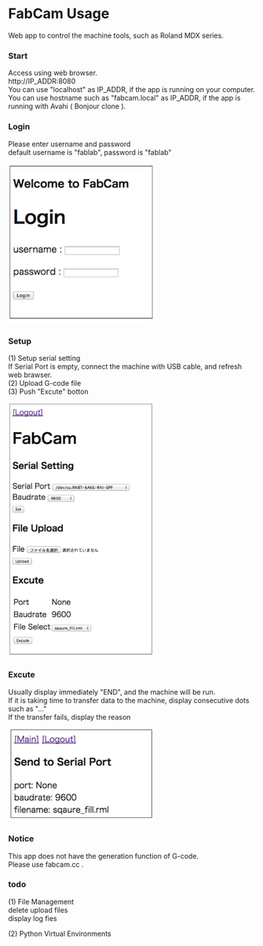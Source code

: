 FabCam Usage
===============

Web app to control the machine tools, such as Roland MDX series. <br>

### Start
Access using web browser. <br>
http://IP_ADDR:8080 <br>
You can use "localhost" as IP_ADDR, if the app is running on your computer.<br>
You can use hostname such as "fabcam.local" as IP_ADDR, if the app is running with Avahi ( Bonjour clone ).<br>

### Login
Please enter username and password <br>
default username is "fablab", password is "fablab" <br>

<img src="https://raw.githubusercontent.com/ohwada/FabCam/master/docs/fabcam_login.png" width="300" />

### Setup
(1) Setup serial setting <br>
If Serial Port is empty, connect the machine with USB cable, and refresh web brawser. <br>
(2) Upload G-code file <br>
(3) Push ”Excute" botton <br>

<img src="https://raw.githubusercontent.com/ohwada/FabCam/master/docs/fabcam_main.png" width="300"/>

### Excute
Usually display immediately "END", and the machine will be run. <br>
If it is taking time to transfer data to the machine, display consecutive dots such as "..." <br>
If the transfer fails, display the reason <br>

<img src="https://raw.githubusercontent.com/ohwada/FabCam/master/docs/fabcam_excute.png" width="300"  />

### Notice
This app does not have the generation function of G-code. <br>
Please use fabcam.cc . <br>

### todo
(1) File Management <br>
delete upload files <br>
display log fies <br>

(2) Python Virtual Environments <br>
